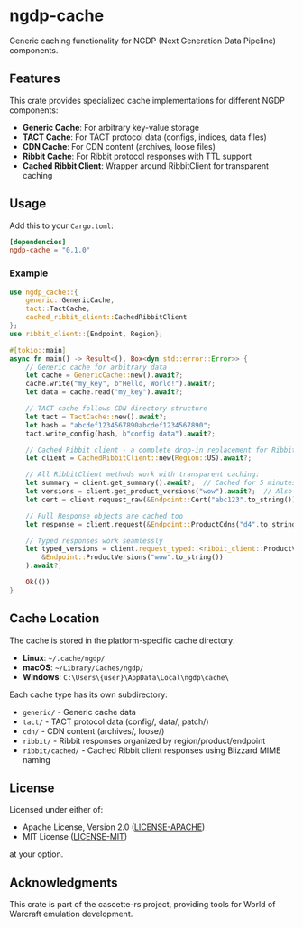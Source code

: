 # ngdp-cache

Generic caching functionality for NGDP (Next Generation Data Pipeline) components.

## Features

This crate provides specialized cache implementations for different NGDP components:

- **Generic Cache**: For arbitrary key-value storage
- **TACT Cache**: For TACT protocol data (configs, indices, data files)
- **CDN Cache**: For CDN content (archives, loose files)
- **Ribbit Cache**: For Ribbit protocol responses with TTL support
- **Cached Ribbit Client**: Wrapper around RibbitClient for transparent caching

## Usage

Add this to your `Cargo.toml`:

```toml
[dependencies]
ngdp-cache = "0.1.0"
```

### Example

```rust
use ngdp_cache::{
    generic::GenericCache,
    tact::TactCache,
    cached_ribbit_client::CachedRibbitClient
};
use ribbit_client::{Endpoint, Region};

#[tokio::main]
async fn main() -> Result<(), Box<dyn std::error::Error>> {
    // Generic cache for arbitrary data
    let cache = GenericCache::new().await?;
    cache.write("my_key", b"Hello, World!").await?;
    let data = cache.read("my_key").await?;

    // TACT cache follows CDN directory structure
    let tact = TactCache::new().await?;
    let hash = "abcdef1234567890abcdef1234567890";
    tact.write_config(hash, b"config data").await?;

    // Cached Ribbit client - a complete drop-in replacement for RibbitClient
    let client = CachedRibbitClient::new(Region::US).await?;

    // All RibbitClient methods work with transparent caching:
    let summary = client.get_summary().await?;  // Cached for 5 minutes
    let versions = client.get_product_versions("wow").await?;  // Also cached
    let cert = client.request_raw(&Endpoint::Cert("abc123".to_string())).await?;  // Cached for 30 days

    // Full Response objects are cached too
    let response = client.request(&Endpoint::ProductCdns("d4".to_string())).await?;

    // Typed responses work seamlessly
    let typed_versions = client.request_typed::<ribbit_client::ProductVersionsResponse>(
        &Endpoint::ProductVersions("wow".to_string())
    ).await?;

    Ok(())
}
```

## Cache Location

The cache is stored in the platform-specific cache directory:

- **Linux**: `~/.cache/ngdp/`
- **macOS**: `~/Library/Caches/ngdp/`
- **Windows**: `C:\Users\{user}\AppData\Local\ngdp\cache\`

Each cache type has its own subdirectory:

- `generic/` - Generic cache data
- `tact/` - TACT protocol data (config/, data/, patch/)
- `cdn/` - CDN content (archives/, loose/)
- `ribbit/` - Ribbit responses organized by region/product/endpoint
- `ribbit/cached/` - Cached Ribbit client responses using Blizzard MIME naming

## License

Licensed under either of:

- Apache License, Version 2.0 ([LICENSE-APACHE](../LICENSE-APACHE))
- MIT License ([LICENSE-MIT](../LICENSE-MIT))

at your option.

## Acknowledgments

This crate is part of the cascette-rs project, providing tools for World of Warcraft
emulation development.

